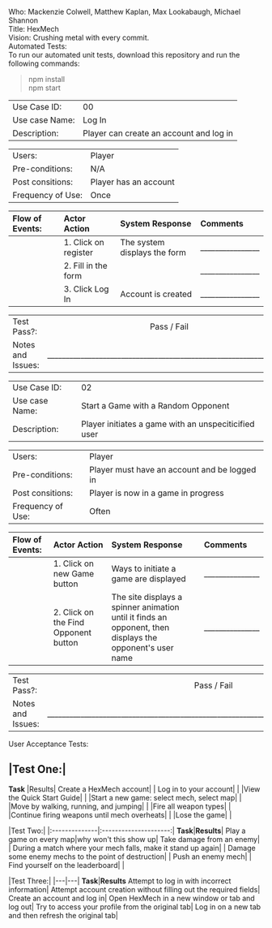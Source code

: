 Who: Mackenzie Colwell, Matthew Kaplan, Max Lookabaugh, Michael Shannon  
Title: HexMech  
Vision: Crushing metal with every commit.  
Automated Tests:   
To run our automated unit tests, download this repository and run the following commands:
>npm install  
>npm start  

|                |                                         |
| :------------- | :-------------------------------------- |
|   Use Case ID: | 00                                      |
| Use case Name: | Log In                                  |
|   Description: | Player can create an account and log in |

|                    |                                         |
| :----------------- | :-------------------------------------- |
|            Users:  | Player                                  |
|   Pre-conditions:  | N/A                                     |
|  Post consitions:  | Player has an account                   |
| Frequency of Use:  | Once                                    |

|   Flow of Events:    | Actor Action          | System Response                 | Comments                |
| :------------------- | :-------------------- | :------------------------------ | :---------------------- |
|                      |  1. Click on register | The system displays the form | ________________      |
|                      |  2. Fill in the form  |                              | ________________      |
|                      |  3. Click Log In      | Account is created           | ________________      |

|                      |                                                                    |
| :------------------- | :----------------------------------------------------------------: |
|         Test Pass?:  | Pass / Fail                                                        |
|   Notes and Issues:  | __________________________________________________________________ |

|                |                                                      |
| :------------- | :--------------------------------------------------- |
|   Use Case ID: | 02                                                   |
| Use case Name: | Start a Game with a Random Opponent                  |
|   Description: | Player initiates a game with an unspeciticified user |

|                    |                                              |
| :----------------- | :------------------------------------------- |
|            Users:  | Player                                       |
|   Pre-conditions:  | Player must have an account and be logged in |
|  Post consitions:  | Player is now in a game in progress          |
| Frequency of Use:  | Often                                        |

| Flow of Events: | Actor Action                         | System Response                       | Comments      |
| :-------------- | :----------------------------------- | :------------------------------------ |:------------- |
|                 | 1. Click on new Game button          | Ways to initiate a game are displayed | _______________              |
|                 | 2. Click on the Find Opponent button | The site displays a spinner animation until it finds an opponent, then displays the opponent's user name | _______________ |

|                      |                                                                                            |
| :------------------- | :-----------------------------------------------------------------------------------------:|
|         Test Pass?:  | Pass / Fail                                                                                |
|   Notes and Issues:  | __________________________________________________________________________________________ |

User Acceptance Tests:  

|Test One:|
------------------------------------
**Task**                                     |Results|
Create a HexMech account|         |
Log in to your account| |
|View the Quick Start Guide| |
|Start a new game: select mech, select map| |
|Move by walking, running, and jumping| |
|Fire all weapon types| |
|Continue firing weapons until mech overheats| |
|Lose the game| |

|Test Two:|
|:--------------|:---------------------:|
**Task**|**Results**|
Play a game on every map|why won't this show up|
Take damage from an enemy|  |
During a match where your mech falls, make it stand up again|  |
Damage some enemy mechs to the point of destruction|  |
Push an enemy mech|  |
Find yourself on the leaderboard|  |

|Test Three:|
|---|---|
**Task**|**Results**
Attempt to log in with incorrect information| 
Attempt account creation without filling out the required fields|
Create an account and log in|
Open HexMech in a new window or tab and log out|
Try to access your profile from the original tab|
Log in on a new tab and then refresh the original tab|
